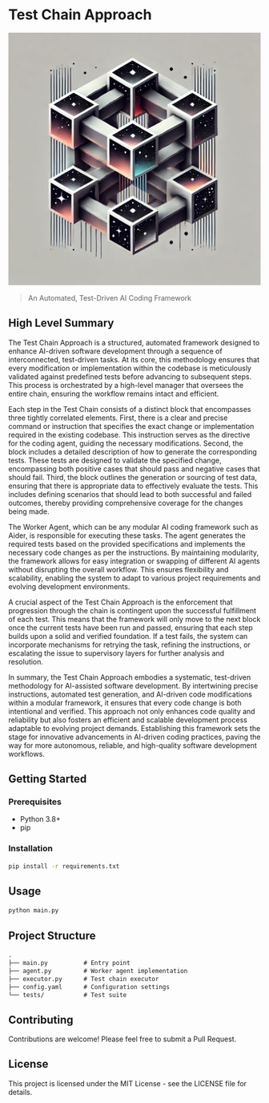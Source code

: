 # Test Chain Approach

![Test Chain Logo](test_chain.png)

> An Automated, Test-Driven AI Coding Framework

## High Level Summary

The Test Chain Approach is a structured, automated framework designed to enhance AI-driven software development through a sequence of interconnected, test-driven tasks. At its core, this methodology ensures that every modification or implementation within the codebase is meticulously validated against predefined tests before advancing to subsequent steps. This process is orchestrated by a high-level manager that oversees the entire chain, ensuring the workflow remains intact and efficient.

Each step in the Test Chain consists of a distinct block that encompasses three tightly correlated elements. First, there is a clear and precise command or instruction that specifies the exact change or implementation required in the existing codebase. This instruction serves as the directive for the coding agent, guiding the necessary modifications. Second, the block includes a detailed description of how to generate the corresponding tests. These tests are designed to validate the specified change, encompassing both positive cases that should pass and negative cases that should fail. Third, the block outlines the generation or sourcing of test data, ensuring that there is appropriate data to effectively evaluate the tests. This includes defining scenarios that should lead to both successful and failed outcomes, thereby providing comprehensive coverage for the changes being made.

The Worker Agent, which can be any modular AI coding framework such as Aider, is responsible for executing these tasks. The agent generates the required tests based on the provided specifications and implements the necessary code changes as per the instructions. By maintaining modularity, the framework allows for easy integration or swapping of different AI agents without disrupting the overall workflow. This ensures flexibility and scalability, enabling the system to adapt to various project requirements and evolving development environments.

A crucial aspect of the Test Chain Approach is the enforcement that progression through the chain is contingent upon the successful fulfillment of each test. This means that the framework will only move to the next block once the current tests have been run and passed, ensuring that each step builds upon a solid and verified foundation. If a test fails, the system can incorporate mechanisms for retrying the task, refining the instructions, or escalating the issue to supervisory layers for further analysis and resolution.

In summary, the Test Chain Approach embodies a systematic, test-driven methodology for AI-assisted software development. By intertwining precise instructions, automated test generation, and AI-driven code modifications within a modular framework, it ensures that every code change is both intentional and verified. This approach not only enhances code quality and reliability but also fosters an efficient and scalable development process adaptable to evolving project demands. Establishing this framework sets the stage for innovative advancements in AI-driven coding practices, paving the way for more autonomous, reliable, and high-quality software development workflows.

## Getting Started

### Prerequisites
- Python 3.8+
- pip

### Installation
```bash
pip install -r requirements.txt
```

## Usage
```bash
python main.py
```

## Project Structure
```
.
├── main.py          # Entry point
├── agent.py         # Worker agent implementation
├── executor.py      # Test chain executor
├── config.yaml      # Configuration settings
└── tests/           # Test suite
```

## Contributing
Contributions are welcome! Please feel free to submit a Pull Request.

## License
This project is licensed under the MIT License - see the LICENSE file for details.